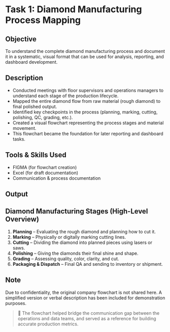 # Task 1: Diamond Manufacturing Process Mapping


## Objective  
To understand the complete diamond manufacturing process and document it in a systematic, visual format that can be used for analysis, reporting, and dashboard development.

## Description  
- Conducted meetings with floor supervisors and operations managers to understand each stage of the production lifecycle.
- Mapped the entire diamond flow from raw material (rough diamond) to final polished output.
- Identified key checkpoints in the process (planning, marking, cutting, polishing, QC, grading, etc.).
- Created a visual flowchart representing the process stages and material movement.
- This flowchart became the foundation for later reporting and dashboard tasks.

## Tools & Skills Used  
- FIGMA (for flowchart creation)  
- Excel (for draft documentation)  
- Communication & process documentation

## Output  
## Diamond Manufacturing Stages (High-Level Overview)

1. **Planning** – Evaluating the rough diamond and planning how to cut it.
2. **Marking** – Physically or digitally marking cutting lines.
3. **Cutting** – Dividing the diamond into planned pieces using lasers or saws.
4. **Polishing** – Giving the diamonds their final shine and shape.
5. **Grading** – Assessing quality, color, clarity, and cut.
6. **Packaging & Dispatch** – Final QA and sending to inventory or shipment.


## Note
Due to confidentiality, the original company flowchart is not shared here. A simplified version or verbal description has been included for demonstration purposes.

 
> 📝 The flowchart helped bridge the communication gap between the operations and data teams, and served as a reference for building accurate production metrics.


